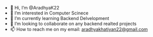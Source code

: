 - 👋 Hi, I’m @AradhyaK22
- 👀 I’m interested in Computer Scinece 
- 🌱 I’m currently learning Backend Delvelopment
- 💞️ I’m looking to collaborate on any backend realted projects
- 📫 How to reach me on my email: aradhyakhatiyan22@gmail.com

<!---
AradhyaK22/AradhyaK22 is a ✨ special ✨ repository because its `README.md` (this file) appears on your GitHub profile.
You can click the Preview link to take a look at your changes.
--->
